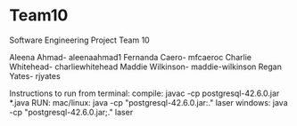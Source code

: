 # Team10
Software Engineering Project Team 10

Aleena Ahmad- 	aleenaahmad1
Fernanda Caero- 	mfcaeroc
Charlie Whitehead- 	charliewhitehead
Maddie Wilkinson- 	maddie-wilkinson
Regan Yates-		rjyates

Instructions to run from terminal:
compile: javac -cp postgresql-42.6.0.jar *.java
RUN:
mac/linux: java -cp "postgresql-42.6.0.jar:." laser
windows: java -cp "postgresql-42.6.0.jar;." laser

